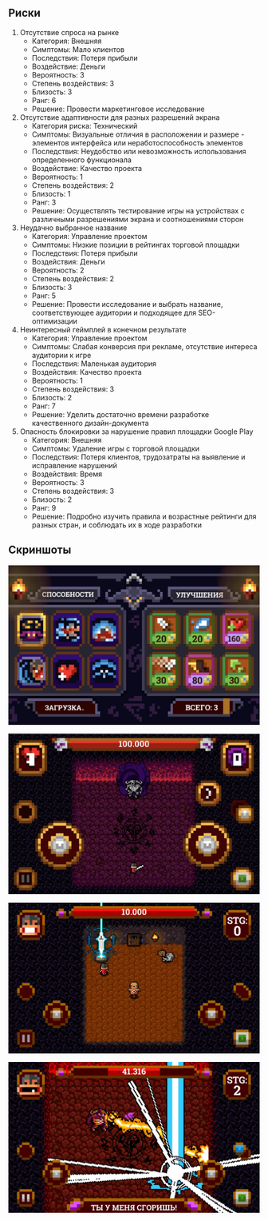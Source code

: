 ## Риски
1. Отсутствие спроса на рынке
    - Категория: Внешняя
    - Симптомы: Мало клиентов
    - Последствия: Потеря прибыли
    - Воздействие: Деньги
    - Вероятность: 3
    - Степень воздействия: 3
    - Близость: 3
    - Ранг: 6
    - Решение: Провести маркетинговое исследование
1. Отсутствие адаптивности для разных разрешений экрана
    - Категория риска: Технический
    - Симптомы: Визуальные отличия в расположении и размере - элементов интерфейса или неработоспособность элементов
    - Последствия: Неудобство или невозможность использования определенного функционала
    - Воздействие: Качество проекта
    - Вероятность: 1
    - Степень воздействия: 2
    - Близость: 1
    - Ранг: 3
    - Решение: Осуществлять тестирование игры на устройствах с различными разрешениями экрана и соотношениями сторон
1. Неудачно выбранное название
	- Категория: Управление проектом
	- Симптомы: Низкие позиции в рейтингах торговой площадки
	- Последствия: Потеря прибыли
	- Воздействия: Деньги
	- Вероятность: 2
	- Степень воздействия: 2
	- Близость: 3
	- Ранг: 5
	- Решение: Провести исследование и выбрать название, соответствующее аудитории и подходящее для SEO-оптимизации
1. Неинтересный геймплей в конечном результате
	- Категория: Управление проектом
	- Симптомы: Слабая конверсия при рекламе, отсутствие интереса аудитории к игре
	- Последствия: Маленькая аудитория
	- Воздействия: Качество проекта
	- Вероятность: 1
	- Степень воздействия: 3
	- Близость: 2
	- Ранг: 7
	- Решение: Уделить достаточно времени разработке качественного дизайн-документа
1. Опасность блокировки за нарушение правил площадки Google Play
	- Категория: Внешняя
	- Симптомы: Удаление игры с торговой площадки
	- Последствия: Потеря клиентов, трудозатраты на выявление и исправление нарушений
	- Воздействия: Время
	- Вероятность: 3
	- Степень воздействия: 3
	- Близость: 2
	- Ранг: 9
	- Решение: Подробно изучить правила и возрастные рейтинги для разных стран, и соблюдать их в ходе разработки


## Скриншоты

![screen1](img/screen1.png)

![screen2](img/screen2.png)

![screen3](img/screen3.jpg)

![screen4](img/screen4.jpg)